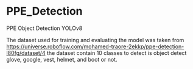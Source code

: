 # PPE_Detection
PPE Object Detection YOLOv8

The dataset used for training and evaluating the model was taken from 
https://universe.roboflow.com/mohamed-traore-2ekkp/ppe-detection-l80fg/dataset/4
the dataset contain 10 classes to detect is object detect glove, google, vest, helmet, and boot or not.

